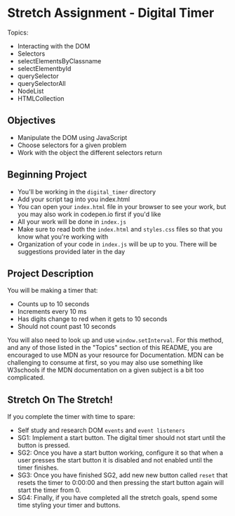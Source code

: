 # Stretch Assignment - Digital Timer

Topics:

- Interacting with the DOM
- Selectors
- selectElementsByClassname
- selectElementbyId
- querySelector
- querySelectorAll
- NodeList
- HTMLCollection

## Objectives

- Manipulate the DOM using JavaScript
- Choose selectors for a given problem
- Work with the object the different selectors return

## Beginning Project

- You'll be working in the `digital_timer` directory
- Add your script tag into you index.html
- You can open your `index.html` file in your browser to see your work, but you may also work in codepen.io first if you'd like
- All your work will be done in `index.js`
- Make sure to read both the `index.html` and `styles.css` files so that you know what you're working with
- Organization of your code in `index.js` will be up to you. There will be suggestions provided later in the day

## Project Description

You will be making a timer that:

- Counts up to 10 seconds
- Increments every 10 ms
- Has digits change to red when it gets to 10 seconds
- Should not count past 10 seconds

You will also need to look up and use `window.setInterval`. For this method, and any of those listed in the "Topics" section of this README, you are encouraged to use MDN as your resource for Documentation. MDN can be challenging to consume at first, so you may also use something like W3schools if the MDN documentation on a given subject is a bit too complicated.

## Stretch On The Stretch!

If you complete the timer with time to spare:

- Self study and research DOM `events` and `event listeners`
- SG1: Implement a start button. The digital timer should not start until the button is pressed.
- SG2: Once you have a start button working, configure it so that when a user presses the start button it is disabled and not enabled until the timer finishes.
- SG3: Once you have finished SG2, add new new button called `reset` that resets the timer to 0:00:00 and then pressing the start button again will start the timer from 0.
- SG4: Finally, if you have completed all the stretch goals, spend some time styling your timer and buttons.
